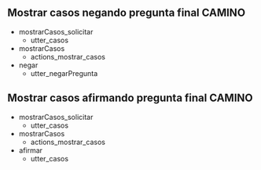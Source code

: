 ## Mostrar casos negando pregunta final CAMINO
* mostrarCasos_solicitar
  - utter_casos
* mostrarCasos
  - actions_mostrar_casos
* negar
  - utter_negarPregunta

## Mostrar casos afirmando pregunta final CAMINO
* mostrarCasos_solicitar
  - utter_casos
* mostrarCasos
  - actions_mostrar_casos
* afirmar
  - utter_casos
